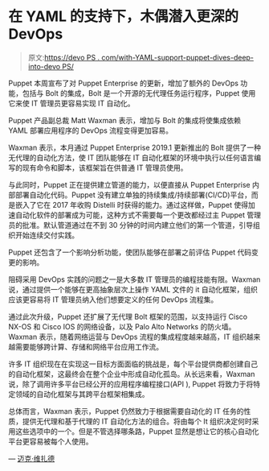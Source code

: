 # 在 YAML 的支持下，木偶潜入更深的 DevOps

> 原文:[https://devo PS . com/with-YAML-support-puppet-dives-deep-into-devo PS/](https://devops.com/with-yaml-support-puppet-dives-deeper-into-devops/)

Puppet 本周宣布了对 Puppet Enterprise 的更新，增加了额外的 DevOps 功能，包括与 Bolt 的集成，Bolt 是一个开源的无代理任务运行程序，Puppet 使用它来使 IT 管理员更容易实现 IT 自动化。

Puppet 产品副总裁 Matt Waxman 表示，增加与 Bolt 的集成将使集成依赖 YAML 部署应用程序的 DevOps 流程变得更加容易。

Waxman 表示，本月通过 Puppet Enterprise 2019.1 更新推出的 Bolt 提供了一种无代理的自动化方法，使 IT 团队能够在 IT 自动化框架的环境中执行以任何语言编写的现有命令和脚本，该框架旨在供普通 IT 管理员使用。

与此同时，Puppet 正在提供建立管道的能力，以便直接从 Puppet Enterprise 内部部署自动化代码。Puppet 没有建立单独的持续集成/持续部署(CI/CD)平台，而是嵌入了它在 2017 年收购 Distelli 时获得的能力。通过这样做，Puppet 使得加速自动化软件的部署成为可能，这种方式不需要每一个更改都经过主 Puppet 管理员的批准。默认管道通过在不到 30 分钟的时间内建立他们的第一个管道，引导组织开始连续交付实践。

Puppet 还包含了一个影响分析功能，使团队能够在部署之前评估 Puppet 代码变更的影响。

阻碍采用 DevOps 实践的问题之一是大多数 IT 管理员的编程技能有限。Waxman 说，通过提供一个能够在更高抽象层次上操作 YAML 文件的 it 自动化框架，组织应该更容易将 IT 管理员纳入他们想要定义的任何 DevOps 流程集。

通过此次升级，Puppet 还扩展了无代理 Bolt 框架的范围，以支持运行 Cisco NX-OS 和 Cisco IOS 的网络设备，以及 Palo Alto Networks 的防火墙。Waxman 表示，随着网络运营与 DevOps 流程的集成程度越来越高，IT 组织越来越需要能够跨计算、存储和网络平台应用工作流。

许多 IT 组织现在在实现这一目标方面面临的挑战是，每个平台提供商都创建自己的自动化框架，这最终会在整个企业中形成自动化孤岛。从长远来看，Waxman 说，除了调用许多平台已经公开的应用程序编程接口(API ), Puppet 将致力于将特定领域的自动化框架与其跨平台框架相集成。

总体而言，Waxman 表示，Puppet 仍然致力于根据需要自动化的 IT 任务的性质，提供无代理和基于代理的 IT 自动化方法的组合。将由每个 It 组织决定何时采用这些选项中的一个。但是不管选择哪条路，Puppet 显然是想让它的核心自动化平台更容易被每个人使用。

— [迈克·维扎德](https://devops.com/author/mike-vizard/)